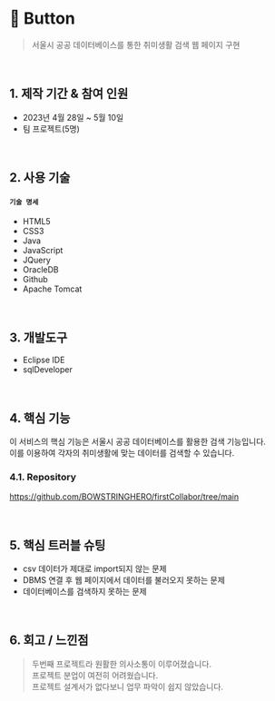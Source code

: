 # :pushpin: Button
> 서울시 공공 데이터베이스를 통한 취미생활 검색 웹 페이지 구현
 

</br> 

## 1. 제작 기간 & 참여 인원
- 2023년 4월 28일 ~ 5월 10일
- 팀 프로젝트(5명)

</br>

## 2. 사용 기술
#### `기술 명세`
  - HTML5
  - CSS3
  - Java
  - JavaScript
  - JQuery
  - OracleDB
  - Github
  - Apache Tomcat

</br>

## 3. 개발도구
  - Eclipse IDE
  - sqlDeveloper

</br>

## 4. 핵심 기능
이 서비스의 핵심 기능은 서울시 공공 데이터베이스를 활용한 검색 기능입니다.</br>
이를 이용하여 각자의 취미생활에 맞는 데이터를 검색할 수 있습니다.

### 4.1. Repository

https://github.com/BOWSTRINGHERO/firstCollabor/tree/main

</br>

## 5. 핵심 트러블 슈팅
  - csv 데이터가 제대로 import되지 않는 문제
  - DBMS 연결 후 웹 페이지에서 데이터를 불러오지 못하는 문제
  - 데이터베이스를 검색하지 못하는 문제
    
</br>

## 6. 회고 / 느낀점
> 두번째 프로젝트라 원활한 의사소통이 이루어졌습니다.</br>
> 프로젝트 분업이 여전히 어려웠습니다.</br>
> 프로젝트 설계서가 없다보니 업무 파악이 쉽지 않았습니다.</br>
